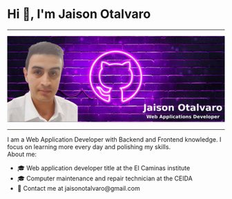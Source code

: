 <h1>Hi 👋, I'm Jaison Otalvaro</h1>
<hr>
<!--
**JaisonOtalvaro/JaisonOtalvaro** is a ✨ _special_ ✨ repository because its `README.md` (this file) appears on your GitHub profile.-->
<img alt="background" src="https://raw.githubusercontent.com/JaisonOtalvaro/JaisonOtalvaro/main/bg_profile.png">
<hr>
I am a Web Application Developer with Backend and Frontend knowledge. I focus on learning more every day and polishing my skills.
<br>
About me:
<ul>
  <li>🎓 Web application developer title at the El Caminas institute</li>
  <li>🎓 Computer maintenance and repair technician at the CEIDA</li>
  <li>📧 Contact me at jaisonotalvaro@gmail.com</li>
</ul>







